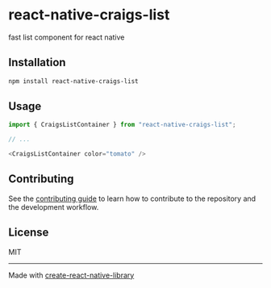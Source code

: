 # react-native-craigs-list

fast list component for react native

## Installation

```sh
npm install react-native-craigs-list
```

## Usage

```js
import { CraigsListContainer } from "react-native-craigs-list";

// ...

<CraigsListContainer color="tomato" />
```

## Contributing

See the [contributing guide](CONTRIBUTING.md) to learn how to contribute to the repository and the development workflow.

## License

MIT

---

Made with [create-react-native-library](https://github.com/callstack/react-native-builder-bob)
